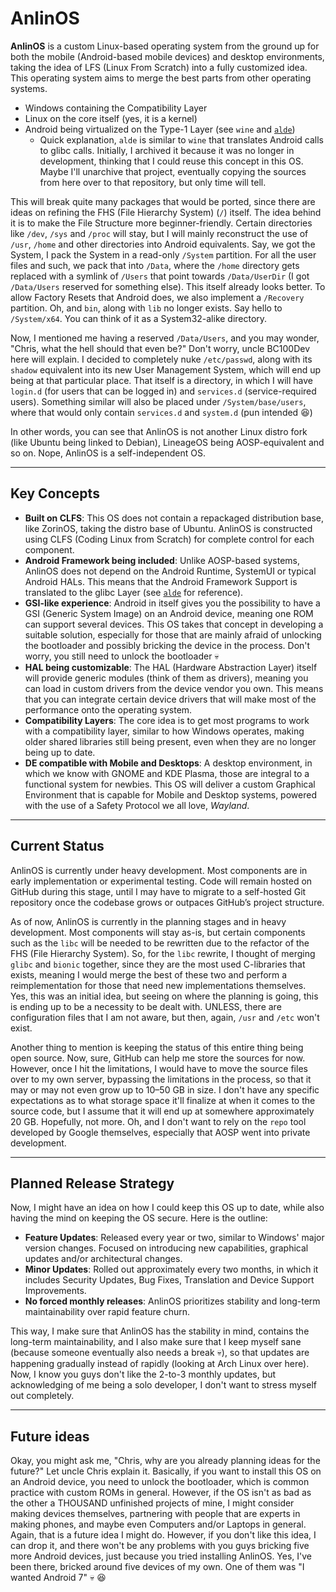 # AnlinOS
**AnlinOS** is a custom Linux-based operating system from the ground up for both the mobile
(Android-based mobile devices) and desktop environments, taking the idea of LFS (Linux From
Scratch) into a fully customized idea. This operating system aims to merge the best parts
from other operating systems.

- Windows containing the Compatibility Layer
- Linux on the core itself (yes, it is a kernel)
- Android being virtualized on the Type-1 Layer (see `wine` and
  [`alde`](https://github.com/BC100Dev/alde))
  - Quick explanation, `alde` is similar to `wine` that translates Android calls to glibc
    calls. Initially, I archived it because it was no longer in development, thinking that
    I could reuse this concept in this OS. Maybe I'll unarchive that project, eventually
    copying the sources from here over to that repository, but only time will tell.

This will break quite many packages that would be ported, since there are ideas on refining
the FHS (File Hierarchy System) (`/`) itself. The idea behind it is to make the File Structure
more beginner-friendly. Certain directories like `/dev`, `/sys` and `/proc` will stay, but I
will mainly reconstruct the use of `/usr`, `/home` and other directories into Android
equivalents. Say, we got the System, I pack the System in a read-only `/System` partition. For
all the user files and such, we pack that into `/Data`, where the `/home` directory gets
replaced with a symlink of `/Users` that point towards `/Data/UserDir` (I got `/Data/Users`
reserved for something else). This itself already looks better. To allow Factory Resets that
Android does, we also implement a `/Recovery` partition. Oh, and `bin`, along with `lib` no
longer exists. Say hello to `/System/x64`. You can think of it as a System32-alike directory.

Now, I mentioned me having a reserved `/Data/Users`, and you may wonder, "Chris, what the hell
should that even be?" Don't worry, uncle BC100Dev here will explain. I decided to completely
nuke `/etc/passwd`, along with its `shadow` equivalent into its new User Management System,
which will end up being at that particular place. That itself is a directory, in which I will
have `login.d` (for users that can be logged in) and `services.d` (service-required users).
Something similar will also be placed under `/System/base/users`, where that would only contain
`services.d` and `system.d` (pun intended :laughing:)

In other words, you can see that AnlinOS is not another Linux distro fork (like Ubuntu being
linked to Debian), LineageOS being AOSP-equivalent and so on. Nope, AnlinOS is a
self-independent OS.

---

## Key Concepts
- **Built on CLFS**: This OS does not contain a repackaged distribution base, like ZorinOS,
  taking the distro base of Ubuntu. AnlinOS is constructed using CLFS (Coding Linux from Scratch)
  for complete control for each component.
- **Android Framework being included**: Unlike AOSP-based systems, AnlinOS does not depend on
  the Android Runtime, SystemUI or typical Android HALs. This means that the Android Framework
  Support is translated to the glibc Layer (see [`alde`](https://github.com/BC100Dev/alde) for
  reference).
- **GSI-like experience**: Android in itself gives you the possibility to have a GSI (Generic
  System Image) on an Android device, meaning one ROM can support several devices. This OS
  takes that concept in developing a suitable solution, especially for those that are mainly
  afraid of unlocking the bootloader and possibly bricking the device in the process. Don't
  worry, you still need to unlock the bootloader :skull:
- **HAL being customizable**: The HAL (Hardware Abstraction Layer) itself will provide generic
  modules (think of them as drivers), meaning you can load in custom drivers from the device
  vendor you own. This means that you can integrate certain device drivers that will make most
  of the performance onto the operating system.
- **Compatibility Layers**: The core idea is to get most programs to work with a compatibility
  layer, similar to how Windows operates, making older shared libraries still being present,
  even when they are no longer being up to date.
- **DE compatible with Mobile and Desktops**: A desktop environment, in which we know with
  GNOME and KDE Plasma, those are integral to a functional system for newbies. This OS will
  deliver a custom Graphical Environment that is capable for Mobile and Desktop systems, powered
  with the use of a Safety Protocol we all love, *Wayland*.

---

## Current Status
AnlinOS is currently under heavy development. Most components are in early implementation or
experimental testing. Code will remain hosted on GitHub during this stage, until I may have to
migrate to a self-hosted Git repository once the codebase grows or outpaces GitHub’s project
structure.

As of now, AnlinOS is currently in the planning stages and in heavy development. Most
components will stay as-is, but certain components such as the `libc` will be needed to be
rewritten due to the refactor of the FHS (File Hierarchy System). So, for the `libc` rewrite,
I thought of merging `glibc` and `bionic` together, since they are the most used C-libraries
that exists, meaning I would merge the best of these two and perform a reimplementation for
those that need new implementations themselves. Yes, this was an initial idea, but seeing
on where the planning is going, this is ending up to be a necessity to be dealt with. UNLESS,
there are configuration files that I am not aware, but then, again, `/usr` and `/etc` won't
exist.

Another thing to mention is keeping the status of this entire thing being open source. Now,
sure, GitHub can help me store the sources for now. However, once I hit the limitations, I would
have to move the source files over to my own server, bypassing the limitations in the process,
so that it may or may not even grow up to 10–50 GB in size. I don't have any specific
expectations as to what storage space it'll finalize at when it comes to the source code, but
I assume that it will end up at somewhere approximately 20 GB. Hopefully, not more. Oh, and
I don't want to rely on the `repo` tool developed by Google themselves, especially that AOSP
went into private development.

---

## Planned Release Strategy
Now, I might have an idea on how I could keep this OS up to date, while also having the mind on
keeping the OS secure. Here is the outline:

- **Feature Updates**: Released every year or two, similar to Windows' major version changes.
  Focused on introducing new capabilities, graphical updates and/or architectural changes.
- **Minor Updates**: Rolled out approximately every two months, in which it includes Security
  Updates, Bug Fixes, Translation and Device Support Improvements.
- **No forced monthly releases**: AnlinOS prioritizes stability and long-term maintainability
  over rapid feature churn.

This way, I make sure that AnlinOS has the stability in mind, contains the long-term
maintainability, and I also make sure that I keep myself sane (because someone eventually also
needs a break :skull:), so that updates are happening gradually instead of rapidly (looking
at Arch Linux over here). Now, I know you guys don't like the 2-to-3 monthly updates, but
acknowledging of me being a solo developer, I don't want to stress myself out completely.

---

## Future ideas
Okay, you might ask me, "Chris, why are you already planning ideas for the future?" Let uncle
Chris explain it. Basically, if you want to install this OS on an Android device, you need to
unlock the bootloader, which is common practice with custom ROMs in general. However, if the
OS isn't as bad as the other a THOUSAND unfinished projects of mine, I might consider making
devices themselves, partnering with people that are experts in making phones, and maybe even
Computers and/or Laptops in general. Again, that is a future idea I might do. However, if you
don't like this idea, I can drop it, and there won't be any problems with you guys bricking
five more Android devices, just because you tried installing AnlinOS. Yes, I've been there,
bricked around five devices of my own. One of them was "I wanted Android 7" :skull: :laughing: